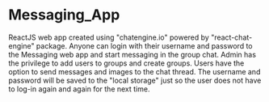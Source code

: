 # Messaging_App
ReactJS web app created using "chatengine.io" powered by "react-chat-engine" package. Anyone can login with their username and password to the Messaging web app and start messaging in the group chat. Admin has the privilege to add users to groups and create groups. Users have the option to send messages and images to the chat thread. The username and password will be saved to the "local storage" just so the user does not have to log-in again and again for the next time. 

